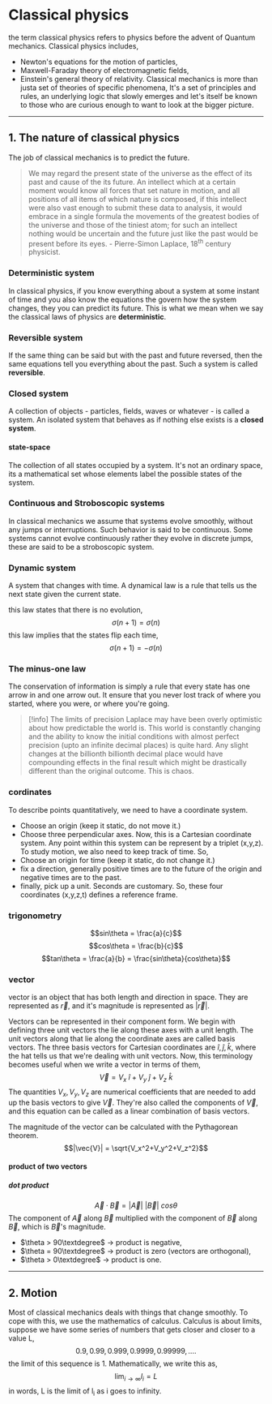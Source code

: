 # Classical physics
the term classical physics refers to physics before the advent of Quantum mechanics.
Classical physics includes,
- Newton's equations for the motion of particles,
- Maxwell-Faraday theory of electromagnetic fields,
- Einstein's general theory of relativity.
Classical mechanics is more than justa set of theories of specific phenomena, It's a set of principles and rules, an underlying logic that slowly emerges and let's itself be known to those who are curious enough to want to look at the bigger picture.
***
## 1. The nature of classical physics
The job of classical mechanics is to predict the future.
> We may regard the present state of the universe as the effect of its past and cause of the its future. An intellect which at a certain moment would know all forces that set nature in motion, and all positions of all items of which nature is composed, if this intellect were also vast enough to submit these data to analysis, it would embrace in a single formula the movements of the greatest bodies of the universe and those of the tiniest atom; for such an intellect nothing would be uncertain and the future just like the past would be present before its eyes.
\- Pierre-Simon Laplace, 18<sup>th</sup> century physicist.
### Deterministic system
In classical physics, if you know everything about a system at some instant of time and you also know the equations the govern how the system changes, they you can predict its future. This is what we mean when we say the classical laws of physics are **deterministic**.
### Reversible system
If the same thing can be said but with the past and future reversed, then the same equations tell you everything about the past. Such a system is called **reversible**.
### Closed system
A collection of objects - particles, fields, waves or whatever - is called a system. An isolated system that behaves as if nothing else exists is a **closed system**.
#### state-space
The collection of all states occupied by a system. It's not an ordinary space, its a mathematical set whose elements label the possible states of the system.
### Continuous and Stroboscopic systems
In classical mechanics we assume that systems evolve smoothly, without any jumps or interruptions. Such behavior is said to be continuous. Some systems cannot evolve continuously rather they evolve in discrete jumps, these are said to be a stroboscopic system.
### Dynamic system
A system that changes with time. A dynamical law is a rule that tells us the next state given the current state.

this law states that there is no evolution,
$$ \sigma(n+1) = \sigma(n)$$
this law implies that the states flip each time,
$$\sigma(n+1) = -\sigma(n)$$
### The minus-one law
The conservation of information is simply a rule that every state has one arrow in and one arrow out. It ensure that you never lost track of where you started, where you were, or where you're going.

>[!info] The limits of precision
>	Laplace may have been overly optimistic about how predictable the world is. This world is constantly changing and the ability to know the initial conditions with almost perfect precision (upto an infinite decimal places) is quite hard. Any slight changes at the billionth billionth decimal place would have compounding effects in the final result which might be drastically different than the original outcome. This is chaos.
### cordinates
To describe points quantitatively, we need to have a coordinate system.
- Choose an origin (keep it static, do not move it.)
- Choose three perpendicular axes.
Now, this is a Cartesian coordinate system. Any point within this system can be represent by a triplet (x,y,z).
To study motion, we also need to keep track of time. So,
- Choose an origin for time (keep it static, do not change it.)
- fix a direction, generally positive times are to the future of the origin and negative times are to the past.
- finally, pick up a unit. Seconds are customary.
So, these four coordinates (x,y,z,t) defines a reference frame.
### trigonometry
$$sin\theta = \frac{a}{c}$$
$$cos\theta = \frac{b}{c}$$
$$tan\theta = \frac{a}{b} = \frac{sin\theta}{cos\theta}$$
### vector
vector is an object that has both length and direction in space.
They are represented as $\vec{r}$, and it's magnitude is represented as $|\vec{r}|$.

Vectors can be represented in their component form. We begin with defining three unit vectors the lie along these axes with a unit length. The unit vectors along that lie along the coordinate axes are called basis vectors.
The three basis vectors for Cartesian coordinates are $\hat{i},\hat{j},\hat{k}$, where the hat tells us that we're dealing with unit vectors. Now, this terminology becomes useful when we write a vector in terms of them,
$$\vec{V} = V_x\ \hat{i}+ V_y\ \hat{j}+V_z\ \hat{k}$$
The quantities $V_x,V_y,V_z$ are numerical coefficients that are needed to add up the basis vectors to give $\vec{V}$. They're also called the components of $\vec{V}$, and this equation can be called as a linear combination of basis vectors.

The magnitude of the vector can be calculated with the Pythagorean theorem.
$$|\vec{V}| = \sqrt{V_x^2+V_y^2+V_z^2}$$
#### product of two vectors
##### dot product
$$\vec{A} \cdot \vec{B} = |\vec{A}|\ |\vec{B}|\ cos\theta$$
The component of $\vec{A}$ along $\vec{B}$ multiplied with the component of $\vec{B}$ along $\vec{B}$, which is $\vec{B}$'s magnitude.
- $\theta > 90\textdegree$ -> product is negative,
- $\theta = 90\textdegree$ -> product is zero (vectors are orthogonal),
- $\theta > 0\textdegree$ -> product is one.
***
## 2. Motion
Most of classical mechanics deals with things that change smoothly. To cope with this, we use the mathematics of calculus. 
Calculus is about limits, suppose we have some series of numbers that gets closer and closer to a value L,
$$0.9, 0.99,0.999,0.9999, 0.99999, ....$$
the limit of this sequence is 1. Mathematically, we write this as,
$$\lim_{i\to\infty}l_i = L$$
in words, L is the limit of l<sub>i</sub> as i goes to infinity.
